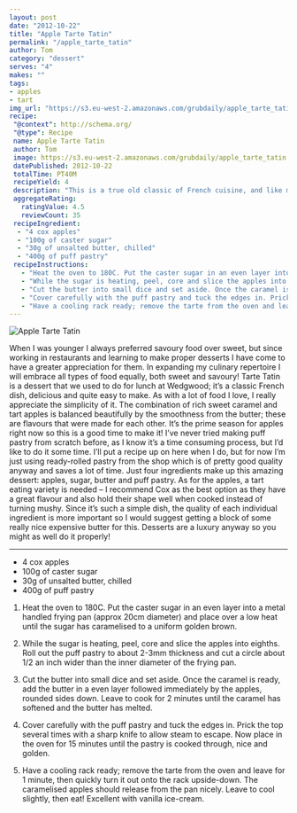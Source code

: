 ```yaml
---
layout: post
date: "2012-10-22"
title: "Apple Tarte Tatin"
permalink: "/apple_tarte_tatin"
author: Tom
category: "dessert"
serves: "4"
makes: ""
tags:
- apples
- tart
img_url: "https://s3.eu-west-2.amazonaws.com/grubdaily/apple_tarte_tatin.jpg"
recipe:
 "@context": http://schema.org/
 "@type": Recipe
 name: Apple Tarte Tatin
 author: Tom
 image: https://s3.eu-west-2.amazonaws.com/grubdaily/apple_tarte_tatin.jpg
 datePublished: 2012-10-22
 totalTime: PT40M
 recipeYield: 4
 description: "This is a true old classic of French cuisine, and like many great dishes, it's beautifully simple."
 aggregateRating:
   ratingValue: 4.5
   reviewCount: 35
 recipeIngredient:
  - "4 cox apples"
  - "100g of caster sugar"
  - "30g of unsalted butter, chilled"
  - "400g of puff pastry"
 recipeInstructions:
   - "Heat the oven to 180C. Put the caster sugar in an even layer into a metal handled frying pan (approx 20cm diameter) and place over a low heat until the sugar has caramelised to a uniform golden brown."
   - "While the sugar is heating, peel, core and slice the apples into eighths. Roll out the puff pastry to about 2-3mm thickness and cut a circle about 1/2 an inch wider than the inner diameter of the frying pan."
   - "Cut the butter into small dice and set aside. Once the caramel is ready, add the butter in a even layer followed immediately by the apples, rounded sides down. Leave to cook for 2 minutes until the caramel has softened and the butter has melted."
   - "Cover carefully with the puff pastry and tuck the edges in. Prick the top several times with a sharp knife to allow steam to escape. Now place in the oven for 15 minutes until the pastry is cooked through, nice and golden."
   - "Have a cooling rack ready; remove the tarte from the oven and leave for 1 minute, then quickly turn it out onto the rack upside-down. The caramelised apples should release from the pan nicely. Leave to cool slightly, then eat! Excellent with vanilla ice-cream."
---
```

<img src="https://s3.eu-west-2.amazonaws.com/grubdaily/apple_tarte_tatin.jpg" alt="Apple Tarte Tatin" />

When I was younger I always preferred savoury food over sweet, but since working in restaurants and learning to make proper desserts I have come to have a greater appreciation for them. In expanding my culinary repertoire I will embrace all types of food equally, both sweet and savoury! Tarte Tatin is a dessert that we used to do for lunch at Wedgwood; it’s a classic French dish, delicious and quite easy to make. As with a lot of food I love, I really appreciate the simplicity of it. The combination of rich sweet caramel and tart apples is balanced beautifully by the smoothness from the butter; these are flavours that were made for each other. It’s the prime season for apples right now so this is a good time to make it! I’ve never tried making puff pastry from scratch before, as I know it’s a time consuming process, but I’d like to do it some time. I’ll put a recipe up on here when I do, but for now I’m just using ready-rolled pastry from the shop which is of pretty good quality anyway and saves a lot of time. Just four ingredients make up this amazing dessert: apples, sugar, butter and puff pastry. As for the apples, a tart eating variety is needed – I recommend Cox as the best option as they have a great flavour and also hold their shape well when cooked instead of turning mushy. Since it’s such a simple dish, the quality of each individual ingredient is more important so I would suggest getting a block of some really nice expensive butter for this. Desserts are a luxury anyway so you might as well do it properly!

---
* 4 cox apples
* 100g of caster sugar
* 30g of unsalted butter, chilled
* 400g of puff pastry

1. Heat the oven to 180C. Put the caster sugar in an even layer into a metal handled frying pan (approx 20cm diameter) and place over a low heat until the sugar has caramelised to a uniform golden brown.

2. While the sugar is heating, peel, core and slice the apples into eighths. Roll out the puff pastry to about 2-3mm thickness and cut a circle about 1/2 an inch wider than the inner diameter of the frying pan.

3. Cut the butter into small dice and set aside. Once the caramel is ready, add the butter in a even layer followed immediately by the apples, rounded sides down. Leave to cook for 2 minutes until the caramel has softened and the butter has melted.

4. Cover carefully with the puff pastry and tuck the edges in. Prick the top several times with a sharp knife to allow steam to escape. Now place in the oven for 15 minutes until the pastry is cooked through, nice and golden.

5. Have a cooling rack ready; remove the tarte from the oven and leave for 1 minute, then quickly turn it out onto the rack upside-down. The caramelised apples should release from the pan nicely. Leave to cool slightly, then eat! Excellent with vanilla ice-cream.
